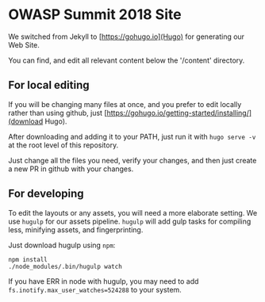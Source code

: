 # OWASP Summit 2018 Site

We switched from Jekyll to [https://gohugo.io](Hugo) for generating our Web Site.

You can find, and edit all relevant content below the '/content' directory.

## For local editing

If you will be changing many files at once, and you prefer to edit locally rather than using github, just [https://gohugo.io/getting-started/installing/](download Hugo).

After downloading and adding it to your PATH, just run it with `hugo serve -v` at the root level of this repository.

Just change all the files you need, verify your changes, and then just create a new PR in github with your changes.

## For developing

To edit the layouts or any assets, you will need a more elaborate setting.
We use `hugulp` for our assets pipeline. `hugulp` will add gulp tasks for compiling less, minifying assets, and fingerprinting.

Just download hugulp using `npm`:

```
npm install
./node_modules/.bin/hugulp watch
```

If you have ERR in node with hugulp, you may need to add `fs.inotify.max_user_watches=524288` to your system.
